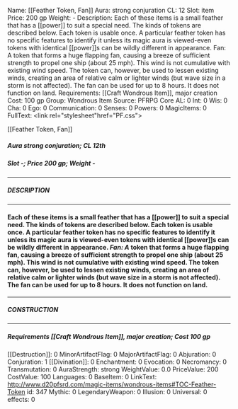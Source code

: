 Name: [[Feather Token, Fan]]
Aura: strong conjuration
CL: 12
Slot: item
Price: 200 gp
Weight: -
Description: Each of these items is a small feather that has a [[power]] to suit a special need. The kinds of tokens are described below. Each token is usable once. A particular feather token has no specific features to identify it unless its magic aura is viewed-even tokens with identical [[power]]s can be wildly different in appearance. Fan: A token that forms a huge flapping fan, causing a breeze of sufficient strength to propel one ship (about 25 mph). This wind is not cumulative with existing wind speed. The token can, however, be used to lessen existing winds, creating an area of relative calm or lighter winds (but wave size in a storm is not affected). The fan can be used for up to 8 hours. It does not function on land.
Requirements: [[Craft Wondrous Item]], major creation
Cost: 100 gp
Group: Wondrous Item
Source: PFRPG Core
AL: 0
Int: 0
Wis: 0
Cha: 0
Ego: 0
Communication: 0
Senses: 0
Powers: 0
MagicItems: 0
FullText: <link rel="stylesheet"href="PF.css"><div class="heading"><p class="alignleft">[[Feather Token, Fan]]</p><div style="clear: both;"></div></div><div><h5><b>Aura </b>strong conjuration; <b>CL </b>12th</h5><h5><b>Slot </b>-; <b>Price </b>200 gp; <b>Weight </b>-</h5></div><hr/><div><h5><b>DESCRIPTION</b></h5></div><hr/><div><h4><p>Each of these items is a small feather that has a [[power]] to suit a special need. The kinds of tokens are described below. Each token is usable once. A particular feather token has no specific features to identify it unless its magic aura is viewed-even tokens with identical [[power]]s can be wildly different in appearance. <i>Fan: A</i> token that forms a huge flapping fan, causing a breeze of sufficient strength to propel one ship (about 25 mph). This wind is not cumulative with existing wind speed. The token can, however, be used to lessen existing winds, creating an area of relative calm or lighter winds (but wave size in a storm is not affected). The fan can be used for up to 8 hours. It does not function on land.</p></h4></div><hr/><div><h5><b>CONSTRUCTION</b></h5></div><hr/><div><h5><b>Requirements </b>[[Craft Wondrous Item]], <i>major creation</i>; <b>Cost </b>100 gp</h5></div>
[[Destruction]]: 0
MinorArtifactFlag: 0
MajorArtifactFlag: 0
Abjuration: 0
Conjuration: 1
[[Divination]]: 0
Enchantment: 0
Evocation: 0
Necromancy: 0
Transmutation: 0
AuraStrength: strong
WeightValue: 0.0
PriceValue: 200
CostValue: 100
Languages: 0
BaseItem: 0
LinkText: http://www.d20pfsrd.com/magic-items/wondrous-items#TOC-Feather-Token
id: 347
Mythic: 0
LegendaryWeapon: 0
Illusion: 0
Universal: 0
effects: 0
